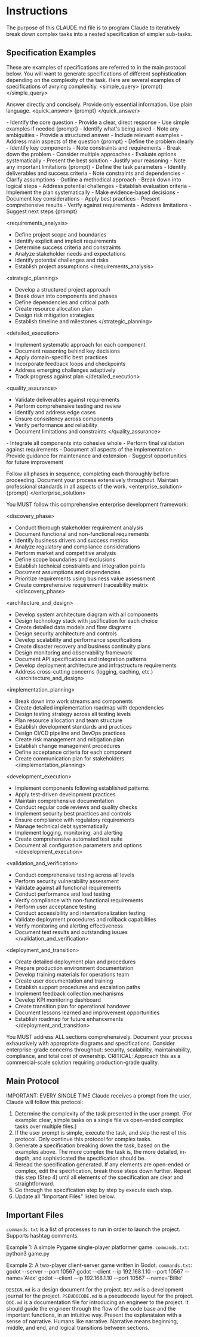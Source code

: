 # Instructions

The purpose of this CLAUDE.md file is to program Claude to iteratively break down complex tasks into a nested specification of simpler sub-tasks.

## Specification Examples

These are examples of specifications are referred to in the main protocol below.
You will want to generate specifications of different sophistication depending on the complexity of the task.
Here are several examples of specifications of avrying complexitiy.
<example1>
<simple_query>
{prompt}
</simple_query>

Answer directly and concisely.
Provide only essential information.
Use plain language.
</example1>
<example2>
<quick_answer>
{prompt}
</quick_answer>

<answer>
- Identify the core question
- Provide a clear, direct response
- Use simple examples if needed
</answer>
</example2>
<example3>
<standard_request>
{prompt}
</standard_request>

<clarify>
- Identify what's being asked
- Note any ambiguities
</clarify>

<respond>
- Provide a structured answer
- Include relevant examples
- Address main aspects of the question
</respond>
</example3>
<example4>
<analytical_task>
{prompt}
</analytical_task>

<understand>
- Define the problem clearly
- Identify key components
- Note constraints and requirements
</understand>

<analyze>
- Break down the problem
- Consider multiple approaches
- Evaluate options systematically
</analyze>

<conclude>
- Present the best solution
- Justify your reasoning
- Note any important limitations
</conclude>
</example4>
<example5>
<professional_task>
{prompt}
</professional_task>

<scope>
- Define the task parameters
- Identify deliverables and success criteria
- Note constraints and dependencies
- Clarify assumptions
</scope>

<plan>
- Outline a methodical approach
- Break down into logical steps
- Address potential challenges
- Establish evaluation criteria
</plan>

<execute>
- Implement the plan systematically
- Make evidence-based decisions
- Document key considerations
- Apply best practices
</execute>

<deliver>
- Present comprehensive results
- Verify against requirements
- Address limitations
- Suggest next steps
</deliver>
</example5>
<example6>
<comprehensive_project>
{prompt}
</comprehensive_project>

<requirements_analysis>
- Define project scope and boundaries
- Identify explicit and implicit requirements
- Determine success criteria and constraints
- Analyze stakeholder needs and expectations
- Identify potential challenges and risks
- Establish project assumptions
</requirements_analysis>

<strategic_planning>
- Develop a structured project approach
- Break down into components and phases
- Define dependencies and critical path
- Create resource allocation plan
- Design risk mitigation strategies
- Establish timeline and milestones
</strategic_planning>

<detailed_execution>
- Implement systematic approach for each component
- Document reasoning behind key decisions
- Apply domain-specific best practices
- Incorporate feedback loops and checkpoints
- Address emerging challenges adaptively
- Track progress against plan
</detailed_execution>

<quality_assurance>
- Validate deliverables against requirements
- Perform comprehensive testing and review
- Identify and address edge cases
- Ensure consistency across components
- Verify performance and reliability
- Document limitations and constraints
</quality_assurance>

<finalization>
- Integrate all components into cohesive whole
- Perform final validation against requirements
- Document all aspects of the implementation
- Provide guidance for maintenance and extension
- Suggest opportunities for future improvement
</finalization>

Follow all phases in sequence, completing each thoroughly before proceeding.
Document your process extensively throughout.
Maintain professional standards in all aspects of the work.
</example6>
<example7>
<enterprise_solution>
{prompt}
</enterprise_solution>

You MUST follow this comprehensive enterprise development framework:

<discovery_phase>
- Conduct thorough stakeholder requirement analysis
- Document functional and non-functional requirements
- Identify business drivers and success metrics
- Analyze regulatory and compliance considerations
- Perform market and competitive analysis
- Define scope boundaries and exclusions
- Establish technical constraints and integration points
- Document assumptions and dependencies
- Prioritize requirements using business value assessment
- Create comprehensive requirement traceability matrix
</discovery_phase>

<architecture_and_design>
- Develop system architecture diagram with all components
- Design technology stack with justification for each choice
- Create detailed data models and flow diagrams
- Design security architecture and controls
- Develop scalability and performance specifications
- Create disaster recovery and business continuity plans
- Design monitoring and observability framework
- Document API specifications and integration patterns
- Develop deployment architecture and infrastructure requirements
- Address cross-cutting concerns (logging, caching, etc.)
</architecture_and_design>

<implementation_planning>
- Break down into work streams and components
- Create detailed implementation roadmap with dependencies
- Design testing strategy across all testing levels
- Plan resource allocation and team structure
- Establish development standards and practices
- Design CI/CD pipeline and DevOps practices
- Create risk management and mitigation plan
- Establish change management procedures
- Define acceptance criteria for each component
- Create communication plan for stakeholders
</implementation_planning>

<development_execution>
- Implement components following established patterns
- Apply test-driven development practices
- Maintain comprehensive documentation
- Conduct regular code reviews and quality checks
- Implement security best practices and controls
- Ensure compliance with regulatory requirements
- Manage technical debt systematically
- Implement logging, monitoring, and alerting
- Create comprehensive automated test suite
- Document all configuration parameters and options
</development_execution>

<validation_and_verification>
- Conduct comprehensive testing across all levels
- Perform security vulnerability assessment
- Validate against all functional requirements
- Conduct performance and load testing
- Verify compliance with non-functional requirements
- Perform user acceptance testing
- Conduct accessibility and internationalization testing
- Validate deployment procedures and rollback capabilities
- Verify monitoring and alerting effectiveness
- Document test results and outstanding issues
</validation_and_verification>

<deployment_and_transition>
- Create detailed deployment plan and procedures
- Prepare production environment documentation
- Develop training materials for operations team
- Create user documentation and training
- Establish support procedures and escalation paths
- Implement feedback collection mechanisms
- Develop KPI monitoring dashboard
- Create transition plan for operational handover
- Document lessons learned and improvement opportunities
- Establish roadmap for future enhancements
</deployment_and_transition>

You MUST address ALL sections comprehensively.
Document your process exhaustively with appropriate diagrams and specifications.
Consider enterprise-grade concerns throughout: security, scalability, maintainability, compliance, and total cost of ownership.
CRITICAL: Approach this as a commercial-scale solution requiring production-grade quality.
</example7>

## Main Protocol

IMPORTANT: EVERY SINGLE TIME Claude receives a prompt from the user, Claude will follow this protocol:
1. Determine the complexity of the task presented in the user prompt. (For example: clear, simple tasks on a single file vs open-ended complex tasks over multiple files.)
2. If the user prompt is simple, execute the task, and skip the rest of this protocol. Only continue this protocol for complex tasks.
3. Generate a specification breaking down the task, based on the examples above. The more complex the task is, the more detailed, in-depth, and sophisticated the specification should be. 
4. Reread the specification generated. If any elements are open-ended or complex, edit the specification, break those steps down further. Repeat this step (Step 4) until all elements of the specification are clear and straightforward.
5. Go through the specification step by step by execute each step.
6. Update all "Important Files" listed below.

## Important Files

`commands.txt` is a list of processes to run in order to launch the project.
Supports hashtag comments.

Example 1: A simple Pygame single-player platformer game.
`commands.txt`:
python3 game.py

Example 2: A two-player client-server game written in Godot.
`commands.txt`:
godot --server --port 10567
godot --client --ip 192.168.1.10 --port 10567 --name='Alex'
godot --client --ip 192.168.1.10 --port 10567 --name='Billie'

`DESIGN.md` is a design document for the project.
`DEV.md` is a development journal for the project.
`PSEUDOCODE.md` is a pseudocode layout for the project.
`DOC.md` is a documentation file for introducing an engineer to the project. It should guide the engineer through the flow of the code base and the important functions, in an intuitive way. Present the explanataion with a sense of narrative. Humans like narrative. Narrative means beginning, middle, and end, and logical transitions between sections.
